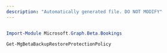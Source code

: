 ```yaml
---
description: "Automatically generated file. DO NOT MODIFY"
---
```


```powershell

Import-Module Microsoft.Graph.Beta.Bookings

Get-MgBetaBackupRestoreProtectionPolicy

```